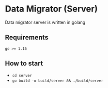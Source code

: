 # Data Migrator (Server)

Data migrator server is written in golang

## Requirements

`go >= 1.15`

## How to start

* `cd server`
* `go build -o build/server && ./build/server`
